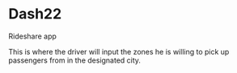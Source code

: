 # Dash22
Rideshare app 

This is where the driver will input the zones he is willing to pick up passengers from in the designated city. 
